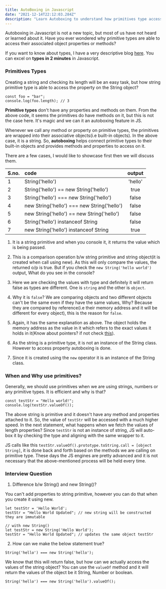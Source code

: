 ```yaml
---
title: AutoBoxing in Javascript
date: "2021-12-14T22:12:03.284Z"
description: "Learn Autoboxing to understand how primitives type access methods and properties."
---
```


Autoboxing in Javascript is not a new topic, but most of us have not heard or learned about it. Have you ever wondered why primitive types are able to access their associated object properties or methods? 

If you want to know about types, I have a very descriptive blog [here](https://avtechstand.web.app/Types%20in%20JS/). You can excel on **types in 2 minutes** in Javascript.


### Primitives Types

Creating a string and checking its length will be an easy task, but how string primitive type is able to access the property on the String object?

```
const foo = "bar";
console.log(foo.length); // 3
```

**Primitive types** don't have any properties and methods on them. From the above code, it seems the primitives do have methods on it, but this is not the case here. It's magic and we can it an autoboxing feature in JS. 


Whenever we call any method or property on primitive types, the primitives are wrapped into their associative objects(i.e built-in objects). In the above case, it is a string. So, **autoboxing** helps connect primitive types to their built-in objects and provides methods and properties to access on it.

There are a few cases, I would like to showcase first then we will discuss them.



|S.no.| code   |      output      |
|:----|:----------|:-------------:|
|1| String('hello')|  'hello' |
|2| String('hello') == new String('hello') |    true   |
|3| String('hello') === new String('hello')  | false |
|4| new String('hello') === new String('hello') |    false   |
|5| new String('hello') == new String('hello')  | false |
|6| String('hello') instanceof String     |    false   |
|7| new String('hello') instanceof String   | true |
    

 1. It is a string primitive and when you console it, it returns the value which is being passed.

 2. This is a comparison operation b/w string primitive and string object(it is created when call using new). As this will only compare the values, the returned o/p is true. But if you check the `new String('hello world')` output, What do you see in the console?

 3. Here we are checking the values with type and definitely it will return false as types are different. One is `string` and the other is `object`.

 4. Why it is `false`? We are comparing objects and two different objects can't be the same even if they have the same values, Why? Because they are compared by reference(i.e their memory address and it will be different for every object), this is the reason for `false`.

 5. Again, it has the same explanation as above. The object holds the memory address as the value in it which refers to the exact values it holds in it(Know about pointers? if not check [this](https://stackoverflow.com/questions/518000/is-javascript-a-pass-by-reference-or-pass-by-value-language#:~:text=It's%20always%20pass%20by%20value,persist%20outside%20of%20the%20function.)).

 6. As the string is a primitive type, it is not an instance of the String class. However to access property autoboxing is done.

 7. Since it is created using the `new` operator it is an instance of the String class.

### When and Why use primitives?
Generally, we should use primitives when we are using strings, numbers or any primitive types. It is efficient and why is that? 

```
const testStr = "Hello world!";
console.log(testStr.valueOf());
```

The above string is primitive and it doesn't have any method and properties attached to it. So, the value of `testStr` will be accessed with a much higher speed. In the next statement, what happens when we fetch the values of length properties? Since `testStr` is not an instance of string, JS will auto-box it by checking the type and aligning with the same wrapper to it. 

JS calls like this `testStr.valueOf().prototype.toString.call = [object String]`, it is done back and forth based on the methods we are calling on primitive type. These days the JS engines are pretty advanced and it is not necessary that the above-mentioned process will be held every time. 

### Interview Question 

1. Difference b/w String() and new String()?

You can't add properties to string primitive, however you can do that when you create it using new.

```
let testStr = 'Hello World';
testStr = "Hello World Updated"; // new string will be constructed they are immutable

// with new String()
let testStr = new String('Hello World');
testStr = "Hello World Updated"; // updates the same object testStr
```

2. How can we make the below statement true?

```
String('hello') === new String('hello');
```
We know that this will return false, but how can we actually access the values of the string object? You can use the `valueOf` method and it will return the values of the object be it String, Number or boolean.

```
String('hello') === new String('hello').valueOf();
```




